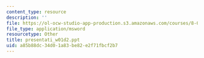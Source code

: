 ```yaml
---
content_type: resource
description: ''
file: https://ol-ocw-studio-app-production.s3.amazonaws.com/courses/8-02t-electricity-and-magnetism-spring-2005/a85b88dc34d01a83be82e2f71fbcf2b7_presentati_w01d2.ppt
file_type: application/msword
resourcetype: Other
title: presentati_w01d2.ppt
uid: a85b88dc-34d0-1a83-be82-e2f71fbcf2b7
---
```

